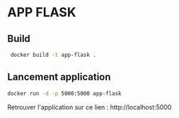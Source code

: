 # APP FLASK

## Build

```sh
 docker build -t app-flask .
```

## Lancement application

```sh
docker run -d -p 5000:5000 app-flask
```

Retrouver l'application sur ce lien :
http://localhost:5000
